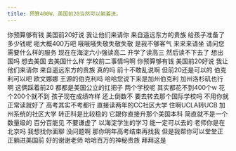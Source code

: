 ```yaml
---
title: 预算400W，美国前20当然可以躺着进。
---
```

你预算够有钱
美国前20好说
我让他们来请你
来自遥远东方的贵族
给孩子准备了多少钱呢
呃大概400万吧
哦哦哦失敬失敬失敬
是我不够客气
来来来请坐
请问您需要什么样的服务
现在在海淀六小强读高二
开学了读高三
然后读不下去了
想出国吗
想去美国
去美国什么样
学校前二事情吗啊
你预算够有钱
美国前20好说
我让他们来请你
来自遥远东方的贵族
真的吗
前十不敢乱说啊
但前20还是可以的
伯克利可以吧
欧文娜娜
王源的伯克利吗
哈哈您说下来是加州伯克利
加州洛杉矶也行啊
这俩踩着前20
都都是美国公立的扛把子
两个学校呢
其实都花不到400个w
花个200个就不到
孩子现在成绩咋样
还上倒数不
要去转去那个国际学校吗
不用你就正常读就好了
高考其实不考都行
直接读两年的CC社区大学
住啊UCLA转UCB
加州系统的社区大学
转正科是比较稳的
它跟你直接升那个美国本科
简直就不是一个数量级的
百分百能见
不要谦虚了
以海淀学生的学习
能一定可以去的
老师你是在北京吗
我想找你面聊
没问题啊
那你明年高考结束再找我
但是我帮你可以堂堂正正躺进美国前
好的谢谢老师
哈哈百万的神秘贵族
拜拜这是
